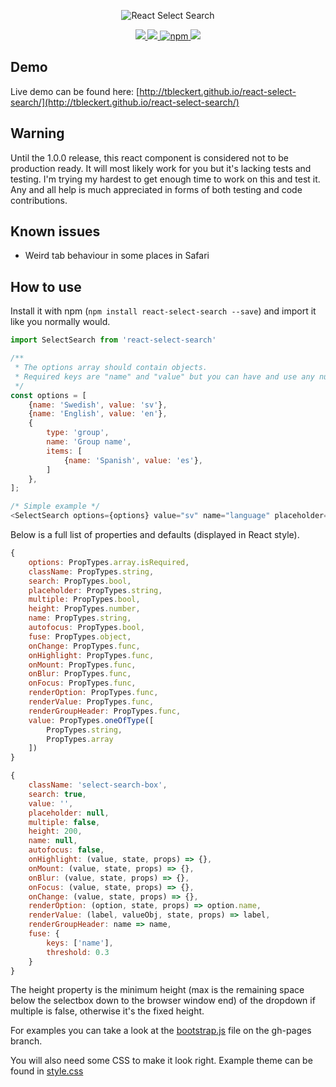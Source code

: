 <p align="center">
  <img src="http://tbleckert.github.io/react-select-search/logo.png" alt="React Select Search" />
</p>

<p align="center">
    <a href="https://www.npmjs.com/package/react-select-search">
        <img src="https://travis-ci.org/tbleckert/react-select-search.svg?branch=master" style="max-width:100%;" />
    </a>
    <a href="https://www.npmjs.com/package/react-select-search">
        <img src="https://img.shields.io/badge/license-MIT-blue.svg" style="max-width:100%;" />
    </a>
    <a href="https://www.npmjs.com/package/react-select-search">
        <img src="https://img.shields.io/npm/v/react-select-search.svg" alt="npm" style="max-width:100%;" />
    </a>
    <a href="https://www.npmjs.com/package/react-select-search">
        <img src="https://img.shields.io/npm/dm/react-select-search.svg" style="max-width:100%;" />
    </a>
</p>

## Demo

Live demo can be found here: [http://tbleckert.github.io/react-select-search/](http://tbleckert.github.io/react-select-search/)

## Warning

Until the 1.0.0 release, this react component is considered not to be production ready. It will most likely work for you but it's lacking tests and testing. I'm trying my hardest to get enough time to work on this and test it. Any and all help is much appreciated in forms of both testing and code contributions.

## Known issues

* Weird tab behaviour in some places in Safari

## How to use

Install it with npm (`npm install react-select-search --save`) and import it like you normally would.

```javascript
import SelectSearch from 'react-select-search'

/**
 * The options array should contain objects.
 * Required keys are "name" and "value" but you can have and use any number of key/value pairs.
 */
const options = [
    {name: 'Swedish', value: 'sv'},
    {name: 'English', value: 'en'},
    {
        type: 'group',
        name: 'Group name',
        items: [
            {name: 'Spanish', value: 'es'},
        ]
    },
];

/* Simple example */
<SelectSearch options={options} value="sv" name="language" placeholder="Choose your language" />
```

Below is a full list of properties and defaults (displayed in React style).

```javascript
{
    options: PropTypes.array.isRequired,
    className: PropTypes.string,
    search: PropTypes.bool,
    placeholder: PropTypes.string,
    multiple: PropTypes.bool,
    height: PropTypes.number,
    name: PropTypes.string,
    autofocus: PropTypes.bool,
    fuse: PropTypes.object,
    onChange: PropTypes.func,
    onHighlight: PropTypes.func,
    onMount: PropTypes.func,
    onBlur: PropTypes.func,
    onFocus: PropTypes.func,
    renderOption: PropTypes.func,
    renderValue: PropTypes.func,
    renderGroupHeader: PropTypes.func,
    value: PropTypes.oneOfType([
        PropTypes.string,
        PropTypes.array
    ])
}

{
    className: 'select-search-box',
    search: true,
    value: '',
    placeholder: null,
    multiple: false,
    height: 200,
    name: null,
    autofocus: false,
    onHighlight: (value, state, props) => {},
    onMount: (value, state, props) => {},
    onBlur: (value, state, props) => {},
    onFocus: (value, state, props) => {},
    onChange: (value, state, props) => {},
    renderOption: (option, state, props) => option.name,
    renderValue: (label, valueObj, state, props) => label,
    renderGroupHeader: name => name,
    fuse: {
        keys: ['name'],
        threshold: 0.3
    }
}
```

The height property is the minimum height (max is the remaining space below the selectbox down to the browser window end) of the dropdown if multiple is false, otherwise it's the fixed height.

For examples you can take a look at the [bootstrap.js](https://github.com/tbleckert/react-select-search/blob/gh-pages/bootstrap.js) file on the gh-pages branch.

You will also need some CSS to make it look right. Example theme can be found in [style.css](style.css)
